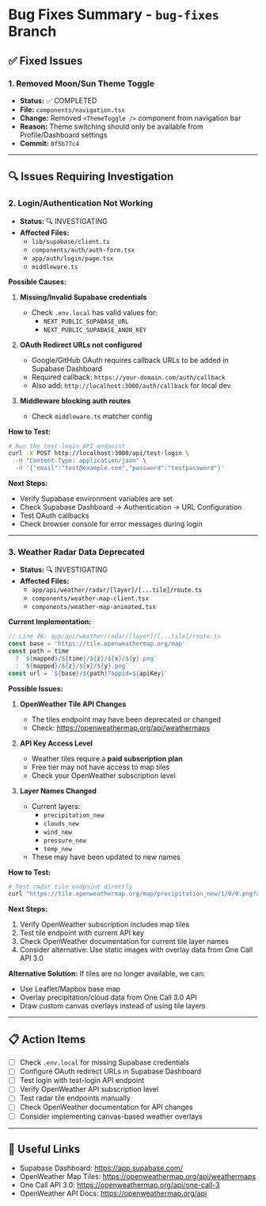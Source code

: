 # Bug Fixes Summary - `bug-fixes` Branch

## ✅ Fixed Issues

### 1. **Removed Moon/Sun Theme Toggle**
- **Status:** ✅ COMPLETED
- **File:** `components/navigation.tsx`
- **Change:** Removed `<ThemeToggle />` component from navigation bar
- **Reason:** Theme switching should only be available from Profile/Dashboard settings
- **Commit:** `0f5b77c4`

---

## 🔍 Issues Requiring Investigation

### 2. **Login/Authentication Not Working**
- **Status:** 🔍 INVESTIGATING
- **Affected Files:**
  - `lib/supabase/client.ts`
  - `components/auth/auth-form.tsx`
  - `app/auth/login/page.tsx`
  - `middleware.ts`

**Possible Causes:**
1. **Missing/Invalid Supabase credentials**
   - Check `.env.local` has valid values for:
     - `NEXT_PUBLIC_SUPABASE_URL`
     - `NEXT_PUBLIC_SUPABASE_ANON_KEY`

2. **OAuth Redirect URLs not configured**
   - Google/GitHub OAuth requires callback URLs to be added in Supabase Dashboard
   - Required callback: `https://your-domain.com/auth/callback`
   - Also add: `http://localhost:3000/auth/callback` for local dev

3. **Middleware blocking auth routes**
   - Check `middleware.ts` matcher config

**How to Test:**
```bash
# Run the test-login API endpoint
curl -X POST http://localhost:3000/api/test-login \
  -H "Content-Type: application/json" \
  -d '{"email":"test@example.com","password":"testpassword"}'
```

**Next Steps:**
- Verify Supabase environment variables are set
- Check Supabase Dashboard → Authentication → URL Configuration
- Test OAuth callbacks
- Check browser console for error messages during login

---

### 3. **Weather Radar Data Deprecated**
- **Status:** 🔍 INVESTIGATING
- **Affected Files:**
  - `app/api/weather/radar/[layer]/[...tile]/route.ts`
  - `components/weather-map-client.tsx`
  - `components/weather-map-animated.tsx`

**Current Implementation:**
```typescript
// Line 46: app/api/weather/radar/[layer]/[...tile]/route.ts
const base = 'https://tile.openweathermap.org/map'
const path = time
  ? `${mapped}/${time}/${z}/${x}/${y}.png`
  : `${mapped}/${z}/${x}/${y}.png`
const url = `${base}/${path}?appid=${apiKey}`
```

**Possible Issues:**
1. **OpenWeather Tile API Changes**
   - The tiles endpoint may have been deprecated or changed
   - Check: https://openweathermap.org/api/weathermaps

2. **API Key Access Level**
   - Weather tiles require a **paid subscription plan**
   - Free tier may not have access to map tiles
   - Check your OpenWeather subscription level

3. **Layer Names Changed**
   - Current layers:
     - `precipitation_new`
     - `clouds_new`
     - `wind_new`
     - `pressure_new`
     - `temp_new`
   - These may have been updated to new names

**How to Test:**
```bash
# Test radar tile endpoint directly
curl "https://tile.openweathermap.org/map/precipitation_new/1/0/0.png?appid=YOUR_API_KEY"
```

**Next Steps:**
1. Verify OpenWeather subscription includes map tiles
2. Test tile endpoint with current API key
3. Check OpenWeather documentation for current tile layer names
4. Consider alternative: Use static images with overlay data from One Call API 3.0

**Alternative Solution:**
If tiles are no longer available, we can:
- Use Leaflet/Mapbox base map
- Overlay precipitation/cloud data from One Call 3.0 API
- Draw custom canvas overlays instead of using tile layers

---

## 📋 Action Items

- [ ] Check `.env.local` for missing Supabase credentials
- [ ] Configure OAuth redirect URLs in Supabase Dashboard
- [ ] Test login with test-login API endpoint
- [ ] Verify OpenWeather API subscription level
- [ ] Test radar tile endpoints manually
- [ ] Check OpenWeather documentation for API changes
- [ ] Consider implementing canvas-based weather overlays

---

## 🔗 Useful Links

- Supabase Dashboard: https://app.supabase.com/
- OpenWeather Map Tiles: https://openweathermap.org/api/weathermaps
- One Call API 3.0: https://openweathermap.org/api/one-call-3
- OpenWeather API Docs: https://openweathermap.org/api


